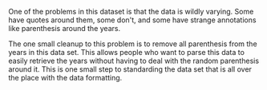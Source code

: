 One of the problems in this dataset is that the data is wildly varying. Some have quotes around them, some don't,
and some have strange annotations like parenthesis around the years. 

The one small cleanup to this problem is to remove all parenthesis from the years in this data set.
This allows people who want to parse this data to easily retrieve the years without having to deal
with the random parenthesis around it. This is one small step to standarding the data set that is 
all over the place with the data formatting.
